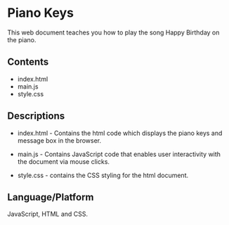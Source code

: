 # Piano Keys

This web document teaches you how to play the song Happy Birthday on the piano.

## Contents

* index.html
* main.js
* style.css

## Descriptions

* index.html - Contains the html code which displays the piano keys and message box in the browser.

* main.js - Contains JavaScript code that enables user interactivity with the document via mouse clicks.
  
* style.css - contains the CSS styling for the html document.

## Language/Platform

JavaScript, HTML and CSS.
